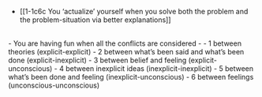 - [[1-1c6c You ‘actualize’ yourself when you solve both the problem and the problem-situation via better explanations]]
<br>
- You are having fun when all the conflicts are considered -
  - 1 between theories (explicit-explicit)
  - 2 between what’s been said and what’s been done (explicit-inexplicit)
  - 3 between belief and feeling (explicit-unconscious)
  - 4 between inexplicit ideas (inexplicit-inexplicit)
  - 5 between what’s been done and feeling (inexplicit-unconscious)
  - 6 between feelings (unconscious-unconscious)
